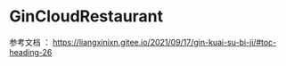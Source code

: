 # GinCloudRestaurant
参考文档 ： https://liangxinixn.gitee.io/2021/09/17/gin-kuai-su-bi-ji/#toc-heading-26
